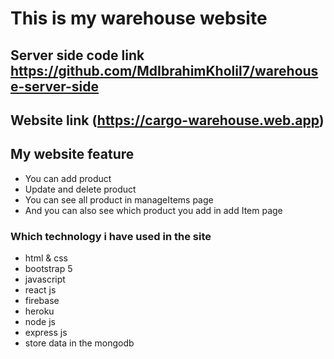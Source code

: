 # This is my warehouse website
## Server side code link https://github.com/MdIbrahimKholil7/warehouse-server-side
## Website link (https://cargo-warehouse.web.app)
## My website feature
- You can add product
- Update and delete product
- You can see all product in manageItems page
- And you can also see which product you add in add Item page

### Which technology i have used in the site
- html & css
- bootstrap 5
- javascript 
- react js
- firebase 
- heroku 
- node js
- express js
- store data in the mongodb
